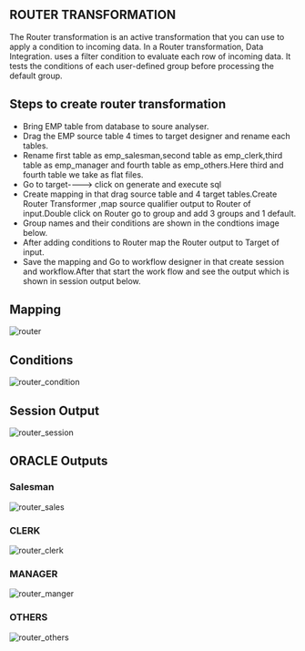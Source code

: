 ## ROUTER TRANSFORMATION
The Router transformation is an active transformation that you can use to apply a condition to incoming data. In a Router transformation, Data Integration. uses a filter condition to evaluate each row of incoming data. It tests the conditions of each user-defined group before processing the default group.

## Steps to create router transformation
* Bring EMP table from database to soure analyser.
* Drag the EMP source table 4 times to target designer and rename each tables.
* Rename first table as emp_salesman,second table as emp_clerk,third table as emp_manager and fourth table as emp_others.Here third and fourth table we take as flat files.
* Go to target----> click on generate and execute sql
* Create mapping in that drag source table and 4 target tables.Create Router Transformer ,map source qualifier output to Router of input.Double click on Router go to group and add 3 groups and 1 default.
* Group names and their conditions are shown in the condtions image below.
* After adding conditions to Router map the Router output to Target of input.
* Save the mapping and Go to workflow designer in that create session and workflow.After that start the work flow and see the output which is shown in session output below.
## Mapping
![router](https://user-images.githubusercontent.com/98802184/236833014-6ac0cd07-6b3f-420c-8893-7700f1eca7ef.PNG)

## Conditions
![router_condition](https://user-images.githubusercontent.com/98802184/236833193-44e34717-17c7-4130-989c-c890be604552.PNG)

## Session Output
![router_session](https://user-images.githubusercontent.com/98802184/236833284-b2b2630c-2a42-47f7-8308-4a931cddc454.PNG)

## ORACLE Outputs
### Salesman
![router_sales](https://user-images.githubusercontent.com/98802184/236833410-14446e31-01ba-47a6-9ad0-85df7db92806.PNG)

### CLERK
![router_clerk](https://user-images.githubusercontent.com/98802184/236833590-ffbac437-6307-46ce-8368-efa65620d3a6.PNG)


### MANAGER
![router_manger](https://user-images.githubusercontent.com/98802184/236833679-7b6c9e99-ac03-4a5e-afa8-3502466a20b2.PNG)

### OTHERS
![router_others](https://user-images.githubusercontent.com/98802184/236833755-e67f81b7-d5b3-4b2b-bac2-f1f8403e8f8a.PNG)



